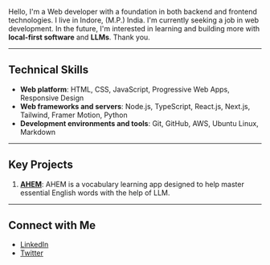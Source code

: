 Hello, I'm a Web developer with a foundation in both backend and frontend technologies. I live in Indore, (M.P.) India.
I'm currently seeking a job in web development. In the future, I'm interested in learning and building more with **local-first software** and **LLMs**.
Thank you.

---

## Technical Skills
* **Web platform**: HTML, CSS, JavaScript, Progressive Web Apps, Responsive Design
* **Web frameworks and servers**: Node.js, TypeScript, React.js, Next.js, Tailwind, Framer Motion, Python
* **Development environments and tools**: Git, GitHub, AWS, Ubuntu Linux, Markdown

---

## Key Projects
1.  [**AHEM**](https://www.ahem.live): AHEM is a vocabulary learning app designed to help master essential English words with the help of LLM.

---

## Connect with Me
* [LinkedIn](https://www.linkedin.com/in/gajendrasinghdawar)
* [Twitter](https://twitter.com/Gajendrsinghdwr)
